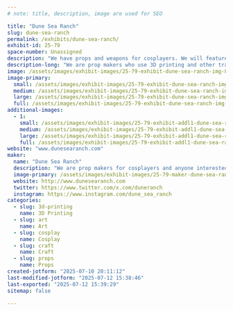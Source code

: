 ```yaml
---
# note: title, description, image are used for SEO

title: "Dune Sea Ranch"
slug: dune-sea-ranch
permalink: /exhibits/dune-sea-ranch/
exhibit-id: 25-79
space-number: Unassigned
description: "We have props and weapons for cosplayers. We will feature original art."
description-long: "We are prop makers who use 3D printing and other traditional means to make detailed prop pieces for cosplayers and anyone interested in costuming.  We will have original artwork as well as custom Star Wars themed wanted posters."
image: /assets/images/exhibit-images/25-79-exhibit-dune-sea-ranch-img-8993-large.jpeg
image-primary: 
  small: /assets/images/exhibit-images/25-79-exhibit-dune-sea-ranch-img-8993-small.jpeg
  medium: /assets/images/exhibit-images/25-79-exhibit-dune-sea-ranch-img-8993-medium.jpeg
  large: /assets/images/exhibit-images/25-79-exhibit-dune-sea-ranch-img-8993-large.jpeg
  full: /assets/images/exhibit-images/25-79-exhibit-dune-sea-ranch-img-8993-full.jpeg
additional-images: 
  - 1:
    small: /assets/images/exhibit-images/25-79-exhibit-addl1-dune-sea-ranch-img-8185-small.jpeg
    medium: /assets/images/exhibit-images/25-79-exhibit-addl1-dune-sea-ranch-img-8185-medium.jpeg
    large: /assets/images/exhibit-images/25-79-exhibit-addl1-dune-sea-ranch-img-8185-large.jpeg
    full: /assets/images/exhibit-images/25-79-exhibit-addl1-dune-sea-ranch-img-8185-full.jpeg
website: "www.dunesearanch.com"
maker: 
  name: "Dune Sea Ranch"
  description: "We are prop makers for cosplayers and anyone interested in costuming.  We use 3D printing and more traditional methods to make armor, weapons and droids.  We also make original artwork."
  image-primary: /assets/images/exhibit-images/25-79-maker-dune-sea-ranch-3x3-copy-medium.jpg
  website: http://www.dunesearanch.com
  twitter: https://www.twitter.com/x.com/duneranch
  instagram: https://www.instagram.com/dune_sea_ranch
categories: 
  - slug: 3d-printing
    name: 3D Printing
  - slug: art
    name: Art
  - slug: cosplay
    name: Cosplay
  - slug: craft
    name: Craft
  - slug: props
    name: Props
created-jotform: "2025-07-10 20:11:12"
last-modified-jotform: "2025-07-12 15:38:46"
last-exported: "2025-07-12 15:39:29"
sitemap: false

---
```

